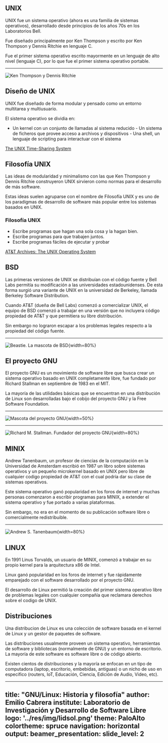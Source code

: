 ## UNIX

UNIX fue un sistema operativo (ahora es una familia de sistemas
operativos), desarrollado desde principios de los años 70s en los
Laboratorios Bell.

Fue diseñado principalmente por Ken Thompson y escrito por Ken Thompson
y Dennis Ritchie en lenguaje C.

Fue el primer sistema operativo escrito mayormente en un lenguaje de alto
nivel (lenguaje C), por lo que fue el primer sistema operativo portable.

---

![Ken Thompson y Dennis Ritchie](../res/img/ken-dennis.jpg)

## Diseño de UNIX

UNIX fue diseñado de forma modular y pensado como un entorno multitarea
y multiusuario.

El sistema operativo se dividia en:

- Un kernel con un conjunto de llamadas al sistema reducido - Un sistema
de ficheros que provee acceso a archivos y dispositivos - Una shell,
un lenguaje de scripting para interactuar con el sistema

[The UNIX Time-Sharing System](https://people.eecs.berkeley.edu/~brewer/cs262/unix.pdf)

## Filosofía UNIX

Las ideas de modularidad y minimalismo con las que Ken Thompson y Dennis
Ritchie construyeron UNIX sirvieron como normas para el desarrollo de
más software.

Estas ideas suelen agruparse con el nombre de Filosofía UNIX y es uno de
los paradigmas de desarrollo de software más popular entre los sistemas
basados en UNIX.

### Filosofía UNIX

- Escribe programas que hagan una sola cosa y la hagan bien.
- Escribe programas para que trabajen juntos.
- Escribe programas fáciles de ejecutar y probar

[AT&T Archives: The UNIX Operating System](https://www.youtube.com/watch?v=tc4ROCJYbm0)

## BSD

Las primeras versiones de UNIX se distribuían con el código fuente y Bell Labs
permitía su modificación a las universidades estadounidenses. De esta forma
surgió una variante de UNIX en la universidad de Berkeley, llamada Berkeley
Software Distribution.

Cuando AT&T (dueña de Bell Labs) comenzó a comercializar UNIX, el equipo de BSD
comenzó a trabajar en una versión que no incluyera código propiedad de
AT&T y que permitiera su libre distribución.

Sin embargo no lograron escapar a los problemas legales respecto a la propiedad
del código fuente.

---

![Beastie. La mascota de BSD](../res/img/beastie.png){width=80%}

## El proyecto GNU

El proyecto GNU es un movimiento de software libre que busca crear un
sistema operativo basado en UNIX completamente libre, fue fundado por
Richard Stallman en septiembre de 1983 en el MIT.

La mayoría de las utilidades básicas que se encuentran en una
distribución de Linux son desarrolladas bajo el cobijo del proyecto
GNU y la Free Software Foundation.

---

![Mascota del proyecto GNU](../res/img/GNU.png){width=50%}

---

![Richard M. Stallman. Fundador del proyecto GNU](../res/img/RMS.jpg){width=80%}

## MINIX

Andrew Tanenbaum, un profesor de ciencias de la computación en la
Universidad de Amsterdam escribió en 1987 un libro sobre sistemas
operativos y un pequeño microkernel basado en UNIX pero libre de
cualquier codigo propiedad de AT&T con el cual podría dar su clase de
sistemas operativos.

Este sistema operativo ganó popularidad en los foros de internet y muchas
personas comenzaron a escribir programas para MINIX, a extender el sistema
operativo y fue portado a varias plataformas.

Sin embargo, no era en el momento de su publicación software libre o
comercialmente redistribuible.

---

![Andrew S. Tanenbaum](../res/img/tanenbaum.jpg){width=80%}

## LINUX

En 1991 Linus Torvalds, un usuario de MINIX, comenzó a trabajar en su propio
kernel para la arquitectura x86 de Intel.

Linux ganó popularidad en los foros de internet y fue rápidamente emparejado
con el software desarrollado por el proyecto GNU.

El desarrollo de Linux permitió la creación del primer sistema operativo libre
de problemas legales con cualquier compañía que reclamara derechos sobre el
codigo de UNIX.

## Distribuciones

Una distribucion de Linux es una colección de software basada en el kernel de
Linux y un gestor de paquetes de software.

Las distribuciones usualmente proveen un sistema operativo, herramientas de
software y bibliotecas (normalmente de GNU) y un entorno de escritorio. La
mayoría de este software es software libre o de código abierto.

Existen cientos de distribuciones y la mayoría se enfocan en un tipo
de computadora (laptop, escritorio, embebidas, antiguas) o un nicho de
uso en especifico (routers, IoT, Educación, Ciencia, Edición de Audio,
Video, etc).

---
title: "GNU/Linux: Historia y filosofía"
author: Emilio Cabrera
institute: Laboratorio de Investigación y Desarrollo de Software Libre
logo: '../res/img/lidsol.png'
theme: PaloAlto
colortheme: spruce
navigation: horizontal
output:
  beamer_presentation:
    slide_level: 2
---


